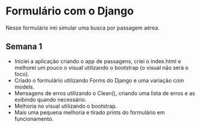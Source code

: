 # Formulário com o Django

Nesse formulário irei simular uma busca por passagem aérea.

## Semana 1

- Iniciei a aplicação criando o app de passagens, criei o index.html e melhorei um pouco o visual utilizando o bootstrap (o visual não será o foco).
- Criado o formulário utilizando Forms do Django e uma variação com models.
- Mensagens de erros utilizando o Clean(), criando uma lista de erros e as exibindo quando necessário.
- Melhoria no visual utilizando o bootstrap.
- Mais uma pequena melhoria e tirado prints do formulário em funcionamento.
